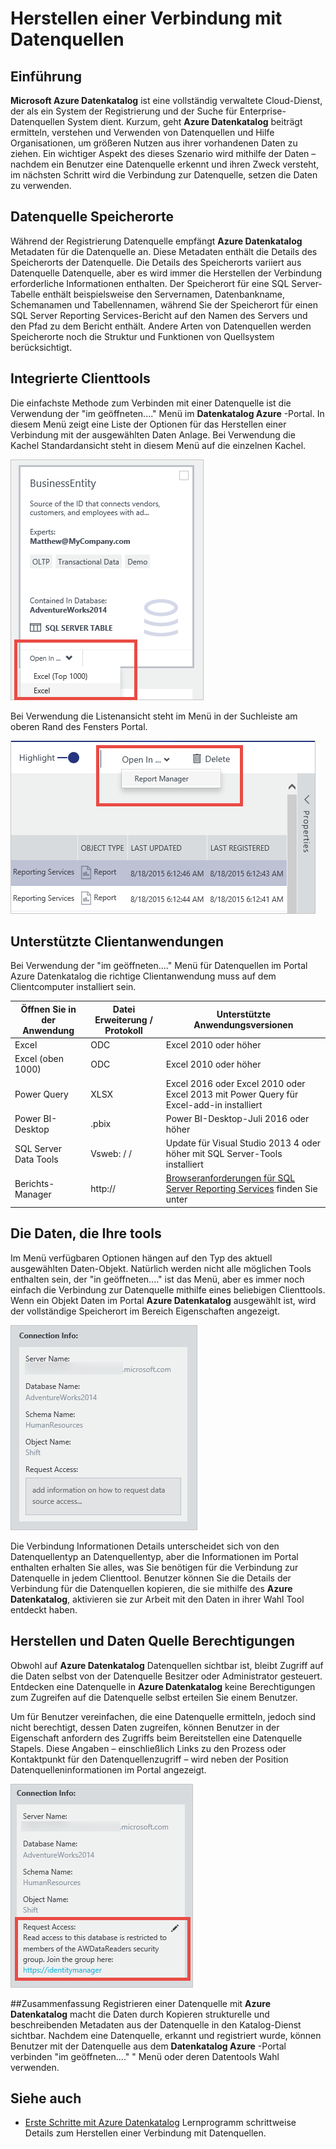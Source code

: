 <properties
   pageTitle="Herstellen einer Verbindung mit Datenquellen | Microsoft Azure"
   description="Gewusst wie-Artikel Hervorhebung der Herstellen einer Verbindung mit Datenquellen mit Azure Datenkatalog erkannt."
   services="data-catalog"
   documentationCenter=""
   authors="steelanddata"
   manager="NA"
   editor=""
   tags=""/>
<tags
   ms.service="data-catalog"
   ms.devlang="NA"
   ms.topic="article"
   ms.tgt_pltfrm="NA"
   ms.workload="data-catalog"
   ms.date="09/15/2016"
   ms.author="maroche"/>


# <a name="how-to-connect-to-data-sources"></a>Herstellen einer Verbindung mit Datenquellen

## <a name="introduction"></a>Einführung
**Microsoft Azure Datenkatalog** ist eine vollständig verwaltete Cloud-Dienst, der als ein System der Registrierung und der Suche für Enterprise-Datenquellen System dient. Kurzum, geht **Azure Datenkatalog** beiträgt ermitteln, verstehen und Verwenden von Datenquellen und Hilfe Organisationen, um größeren Nutzen aus ihrer vorhandenen Daten zu ziehen. Ein wichtiger Aspekt des dieses Szenario wird mithilfe der Daten – nachdem ein Benutzer eine Datenquelle erkennt und ihren Zweck versteht, im nächsten Schritt wird die Verbindung zur Datenquelle, setzen die Daten zu verwenden.

## <a name="data-source-locations"></a>Datenquelle Speicherorte
Während der Registrierung Datenquelle empfängt **Azure Datenkatalog** Metadaten für die Datenquelle an. Diese Metadaten enthält die Details des Speicherorts der Datenquelle. Die Details des Speicherorts variiert aus Datenquelle Datenquelle, aber es wird immer die Herstellen der Verbindung erforderliche Informationen enthalten. Der Speicherort für eine SQL Server-Tabelle enthält beispielsweise den Servernamen, Datenbankname, Schemanamen und Tabellennamen, während Sie der Speicherort für einen SQL Server Reporting Services-Bericht auf den Namen des Servers und den Pfad zu dem Bericht enthält. Andere Arten von Datenquellen werden Speicherorte noch die Struktur und Funktionen von Quellsystem berücksichtigt.

## <a name="integrated-client-tools"></a>Integrierte Clienttools
Die einfachste Methode zum Verbinden mit einer Datenquelle ist die Verwendung der "im geöffneten...." Menü im **Datenkatalog Azure** -Portal. In diesem Menü zeigt eine Liste der Optionen für das Herstellen einer Verbindung mit der ausgewählten Daten Anlage.
Bei Verwendung die Kachel Standardansicht steht in diesem Menü auf die einzelnen Kachel.

 ![Öffnen einer SQL Server-Tabelle in Excel aus der Kachel Daten Anlage](./media/data-catalog-how-to-connect/data-catalog-how-to-connect1.png)

Bei Verwendung die Listenansicht steht im Menü in der Suchleiste am oberen Rand des Fensters Portal.

 ![Öffnen eines SQL Server Reporting Services-Berichts im Berichts-Manager aus der Suchleiste](./media/data-catalog-how-to-connect/data-catalog-how-to-connect2.png)

## <a name="supported-client-applications"></a>Unterstützte Clientanwendungen
Bei Verwendung der "im geöffneten...." Menü für Datenquellen im Portal Azure Datenkatalog die richtige Clientanwendung muss auf dem Clientcomputer installiert sein.

| Öffnen Sie in der Anwendung | Datei Erweiterung / Protokoll | Unterstützte Anwendungsversionen |
| --- | --- | --- |
| Excel | ODC | Excel 2010 oder höher |
| Excel (oben 1000) | ODC | Excel 2010 oder höher |
| Power Query | XLSX | Excel 2016 oder Excel 2010 oder Excel 2013 mit Power Query für Excel-add-in installiert
| Power BI-Desktop | .pbix | Power BI-Desktop-Juli 2016 oder höher |
| SQL Server Data Tools | Vsweb: / / | Update für Visual Studio 2013 4 oder höher mit SQL Server-Tools installiert |
| Berichts-Manager | http:// | [Browseranforderungen für SQL Server Reporting Services](https://technet.microsoft.com/en-us/library/ms156511.aspx) finden Sie unter |

## <a name="your-data-your-tools"></a>Die Daten, die Ihre tools
Im Menü verfügbaren Optionen hängen auf den Typ des aktuell ausgewählten Daten-Objekt. Natürlich werden nicht alle möglichen Tools enthalten sein, der "in geöffneten...." ist das Menü, aber es immer noch einfach die Verbindung zur Datenquelle mithilfe eines beliebigen Clienttools. Wenn ein Objekt Daten im Portal **Azure Datenkatalog** ausgewählt ist, wird der vollständige Speicherort im Bereich Eigenschaften angezeigt.

 ![Verbindungsinformationen für eine SQL Server-Tabelle](./media/data-catalog-how-to-connect/data-catalog-how-to-connect3.png)

Die Verbindung Informationen Details unterscheidet sich von den Datenquellentyp an Datenquellentyp, aber die Informationen im Portal enthalten erhalten Sie alles, was Sie benötigen für die Verbindung zur Datenquelle in jedem Clienttool. Benutzer können Sie die Details der Verbindung für die Datenquellen kopieren, die sie mithilfe des **Azure Datenkatalog**, aktivieren sie zur Arbeit mit den Daten in ihrer Wahl Tool entdeckt haben.

## <a name="connecting-and-data-source-permissions"></a>Herstellen und Daten Quelle Berechtigungen
Obwohl auf **Azure Datenkatalog** Datenquellen sichtbar ist, bleibt Zugriff auf die Daten selbst von der Datenquelle Besitzer oder Administrator gesteuert. Entdecken eine Datenquelle in **Azure Datenkatalog** keine Berechtigungen zum Zugreifen auf die Datenquelle selbst erteilen Sie einem Benutzer.

Um für Benutzer vereinfachen, die eine Datenquelle ermitteln, jedoch sind nicht berechtigt, dessen Daten zugreifen, können Benutzer in der Eigenschaft anfordern des Zugriffs beim Bereitstellen eine Datenquelle Stapels. Diese Angaben – einschließlich Links zu den Prozess oder Kontaktpunkt für den Datenquellenzugriff – wird neben der Position Datenquelleninformationen im Portal angezeigt.

 ![Verbindungsinformationen mit Anforderung Access Anweisungen zur Verfügung gestellt](./media/data-catalog-how-to-connect/data-catalog-how-to-connect4.png)

##<a name="summary"></a>Zusammenfassung
Registrieren einer Datenquelle mit **Azure Datenkatalog** macht die Daten durch Kopieren strukturelle und beschreibenden Metadaten aus der Datenquelle in den Katalog-Dienst sichtbar. Nachdem eine Datenquelle, erkannt und registriert wurde, können Benutzer mit der Datenquelle aus dem **Datenkatalog Azure** -Portal verbinden "im geöffneten...." " Menü oder deren Datentools Wahl verwenden.

## <a name="see-also"></a>Siehe auch
- [Erste Schritte mit Azure Datenkatalog](data-catalog-get-started.md) Lernprogramm schrittweise Details zum Herstellen einer Verbindung mit Datenquellen.
